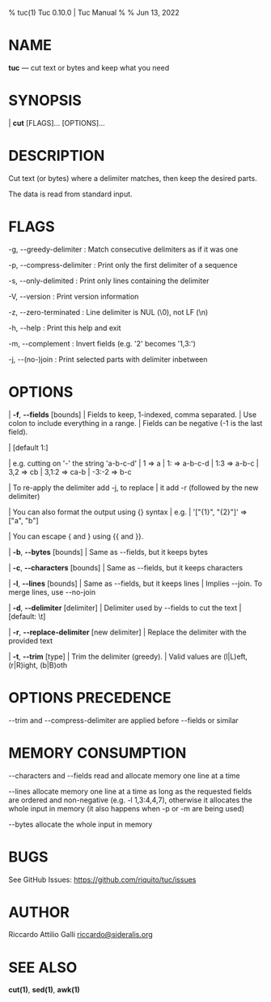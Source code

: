 % tuc(1) Tuc 0.10.0 | Tuc Manual
%
% Jun 13, 2022

NAME
====

**tuc** — cut text or bytes and keep what you need

SYNOPSIS
========

| **cut** \[FLAGS]... \[OPTIONS]...

DESCRIPTION
===========

Cut text (or bytes) where a delimiter matches, then keep the desired parts.  

The data is read from standard input.

FLAGS
=====

-g, --greedy-delimiter
:   Match consecutive delimiters as if it was one

-p, --compress-delimiter
:   Print only the first delimiter of a sequence

-s, --only-delimited
:   Print only lines containing the delimiter

-V, --version
:   Print version information

-z, --zero-terminated
:   Line delimiter is NUL (\0), not LF (\n)

-h, --help
:   Print this help and exit

-m, --complement
:   Invert fields (e.g. '2' becomes '1,3:')

-j, --(no-)join
:   Print selected parts with delimiter inbetween


OPTIONS
=======

| **-f**, **--fields** [bounds]
|        Fields to keep, 1-indexed, comma separated.
|        Use colon to include everything in a range.
|        Fields can be negative (-1 is the last field).

|        [default 1:]

|        e.g. cutting on '-' the string 'a-b-c-d'
|          1     => a
|          1:    => a-b-c-d
|          1:3   => a-b-c
|          3,2   => cb
|          3,1:2 => ca-b
|          -3:-2 => b-c

|        To re-apply the delimiter add -j, to replace
|        it add -r (followed by the new delimiter)

|        You can also format the output using {} syntax
|        e.g.
|          '["{1}", "{2}"]' => ["a", "b"]

|        You can escape { and } using {{ and }}.

| **-b**, **--bytes** [bounds]
|        Same as --fields, but it keeps bytes

| **-c**, **--characters** [bounds]
|        Same as --fields, but it keeps characters

| **-l**, **--lines** [bounds]
|        Same as --fields, but it keeps lines
|        Implies --join. To merge lines, use --no-join

| **-d**, **--delimiter** [delimiter]
|        Delimiter used by --fields to cut the text
|        [default: \\t]

| **-r**, **--replace-delimiter** [new delimiter]
|        Replace the delimiter with the provided text

| **-t**, **--trim** [type]
|        Trim the delimiter (greedy).
|        Valid values are (l|L)eft, (r|R)ight, (b|B)oth

OPTIONS PRECEDENCE
==================

--trim and --compress-delimiter are applied before --fields or similar

MEMORY CONSUMPTION
==================

--characters and --fields read and allocate memory one line at a time  

--lines allocate memory one line at a time as long as the requested fields are
 ordered and non-negative (e.g. -l 1,3:4,4,7), otherwise it allocates
 the whole input in memory (it also happens when -p or -m are being used)  

--bytes allocate the whole input in memory

BUGS
====

See GitHub Issues: <https://github.com/riquito/tuc/issues>

AUTHOR
======

Riccardo Attilio Galli <riccardo@sideralis.org>

SEE ALSO
========

**cut(1)**, **sed(1)**, **awk(1)**
